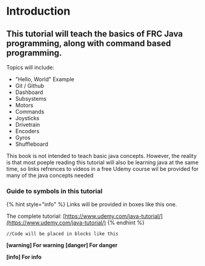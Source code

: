 # Introduction

## This tutorial will teach the basics of FRC Java programming, along with command based programming.

Topics will include:

* "Hello, World" Example
* Git / Github
* Dashboard
* Subsystems
* Motors
* Commands
* Joysticks
* Drivetrain
* Encoders
* Gyros
* Shuffleboard

This book is not intended to teach basic java concepts. However, the reality is that most poeple reading this tutorial will also be learning java at the same time, so links refrences to videos in a free Udemy course wil be provided for many of the java concepts needed

### Guide to symbols in this tutorial

{% hint style="info" %}
Links will be provided in boxes like this one.

The complete tutorial: [https://www.udemy.com/java-tutorial/](https://www.udemy.com/java-tutorial/)
{% endhint %}

```text
//Code will be placed in blocks like this
```

**[warning] For warning**
**[danger] For danger**

**[info] For info**



